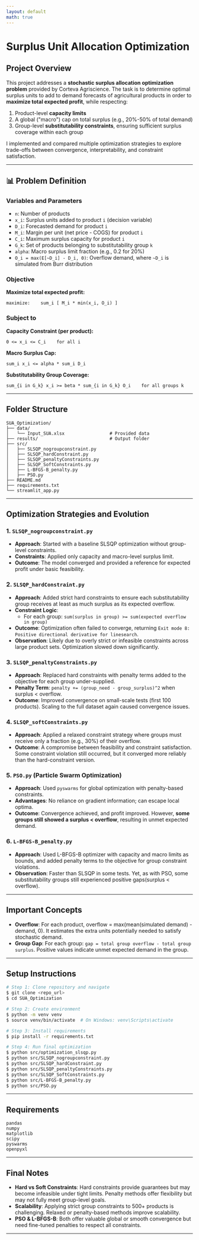 ```yaml
---
layout: default
math: true
---
```


# Surplus Unit Allocation Optimization

## Project Overview
This project addresses a **stochastic surplus allocation optimization problem** provided by Corteva Agriscience. The task is to determine optimal surplus units to add to demand forecasts of agricultural products in order to **maximize total expected profit**, while respecting:

1. Product-level **capacity limits**
2. A global ("macro") cap on total surplus (e.g., 20%-50% of total demand)
3. Group-level **substitutability constraints**, ensuring sufficient surplus coverage within each group

I implemented and compared multiple optimization strategies to explore trade-offs between convergence, interpretability, and constraint satisfaction.

---

## 📊 Problem Definition

### Variables and Parameters
- `n`: Number of products  
- `x_i`: Surplus units added to product `i` (decision variable)  
- `D_i`: Forecasted demand for product `i`  
- `M_i`: Margin per unit (net price - COGS) for product `i`  
- `C_i`: Maximum surplus capacity for product `i`  
- `G_k`: Set of products belonging to substitutability group `k`  
- `alpha`: Macro surplus limit fraction (e.g., 0.2 for 20%)  
- `O_i = max(E[~D_i] - D_i, 0)`: Overflow demand, where `~D_i` is simulated from Burr distribution

### Objective
**Maximize total expected profit:**

```text
maximize:    sum_i [ M_i * min(x_i, O_i) ]
```

### Subject to

**Capacity Constraint (per product):**
```text
0 <= x_i <= C_i    for all i
```

**Macro Surplus Cap:**
```text
sum_i x_i <= alpha * sum_i D_i
```

**Substitutability Group Coverage:**
```text
sum_{i in G_k} x_i >= beta * sum_{i in G_k} O_i    for all groups k
```

---

## Folder Structure
```
SUA_Optimization/
├── data/
│   └── Input_SUA.xlsx                 # Provided data
├── results/                           # Output folder
├── src/
│   ├── SLSQP_nogroupconstraint.py
│   ├── SLSQP_hardConstraint.py
│   ├── SLSQP_penaltyConstraints.py
│   ├── SLSQP_SoftConstraints.py
│   ├── L-BFGS-B_penalty.py
│   ├── PSO.py
├── README.md
├── requirements.txt
└── streamlit_app.py
```

---

## Optimization Strategies and Evolution

### 1. `SLSQP_nogroupconstraint.py`
- **Approach**: Started with a baseline SLSQP optimization without group-level constraints.
- **Constraints**: Applied only capacity and macro-level surplus limit.
- **Outcome**: The model converged and provided a reference for expected profit under basic feasibility.

### 2. `SLSQP_hardConstraint.py`
- **Approach**: Added strict hard constraints to ensure each substitutability group receives at least as much surplus as its expected overflow.
- **Constraint Logic**:
    - For each group: `sum(surplus in group) >= sum(expected overflow in group)`
- **Outcome**: Optimization often failed to converge, returning `Exit mode 8: Positive directional derivative for linesearch`.
- **Observation**: Likely due to overly strict or infeasible constraints across large product sets. Optimization slowed down significantly.

### 3. `SLSQP_penaltyConstraints.py`
- **Approach**: Replaced hard constraints with penalty terms added to the objective for each group under-supplied.
- **Penalty Term**: `penalty += (group_need - group_surplus)^2` when surplus < overflow.
- **Outcome**: Improved convergence on small-scale tests (first 100 products). Scaling to the full dataset again caused convergence issues.

### 4. `SLSQP_softConstraints.py`
- **Approach**: Applied a relaxed constraint strategy where groups must receive only a fraction (e.g., 30%) of their overflow.
- **Outcome**: A compromise between feasibility and constraint satisfaction. Some constraint violation still occurred, but it converged more reliably than the hard-constraint version.

### 5. `PSO.py` (Particle Swarm Optimization)
- **Approach**: Used `pyswarms` for global optimization with penalty-based constraints.
- **Advantages**: No reliance on gradient information; can escape local optima.
- **Outcome**: Convergence achieved, and profit improved. However, **some groups still showed a surplus < overflow**, resulting in unmet expected demand.

### 6. `L-BFGS-B_penalty.py`
- **Approach**: Used L-BFGS-B optimizer with capacity and macro limits as bounds, and added penalty terms to the objective for group constraint violations.
- **Observation**: Faster than SLSQP in some tests. Yet, as with PSO, some substitutability groups still experienced positive gaps(surplus < overflow).

---

## Important Concepts
- **Overflow**: For each product, overflow = max(mean(simulated demand) - demand, 0). It estimates the extra units potentially needed to satisfy stochastic demand.
- **Group Gap**: For each group: `gap = total group overflow - total group surplus`. Positive values indicate unmet expected demand in the group.

---

## Setup Instructions
```bash
# Step 1: Clone repository and navigate
$ git clone <repo_url>
$ cd SUA_Optimization

# Step 2: Create environment
$ python -m venv venv
$ source venv/bin/activate  # On Windows: venv\Scripts\activate

# Step 3: Install requirements
$ pip install -r requirements.txt

# Step 4: Run final optimization
$ python src/optimization_slsqp.py
$ python src/SLSQP_nogroupconstraint.py
$ python src/SLSQP_hardConstraint.py
$ python src/SLSQP_penaltyConstraints.py
$ python src/SLSQP_SoftConstraints.py
$ python src/L-BFGS-B_penalty.py
$ python src/PSO.py

```

---

## Requirements
```
pandas
numpy
matplotlib
scipy
pyswarms
openpyxl

```

---

## Final Notes
- **Hard vs Soft Constraints**: Hard constraints provide guarantees but may become infeasible under tight limits. Penalty methods offer flexibility but may not fully meet group-level goals.
- **Scalability**: Applying strict group constraints to 500+ products is challenging. Relaxed or penalty-based methods improve scalability.
- **PSO & L-BFGS-B**: Both offer valuable global or smooth convergence but need fine-tuned penalties to respect all constraints.

---

